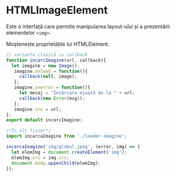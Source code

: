 # HTMLImageElement

Este o interfață care permite manipularea layout-ului și a prezentării elementelor `<img>`.

Moștenește proprietățile lui HTMLElement.

```javascript
// varianta clasică cu callback
function incarcImagine(url, callback){
  let imagine = new Image();
   imagine.onload = function(){
     callback(null, image);
   };
   imagine.onerror = function(){
     let mesaj = "Încărcare eșuată de la " + url;
     callback(new Error(msg));
   };
   imagine.src = url;
};
export default incarcImagine;

/*În alt fișier*/
import incarcaImagine from './loader-imagine';

incarcaImagine('img/globul.jpeg', (error, img) => {
  let elemImg = document.createElement('img');
  elemImg.src = img.src;
  document.body.appenChild(elemImg);
});
```
